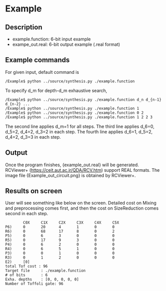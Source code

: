 # Example
## Description

- example.function: 6-bit input example
- exampe_out.real: 6-bit output example (.real format)


## Example commands
For given input, default command is
```
/Example$ python ../source/synthesis.py ./example.function
```
To specify d_m for depth-d_m exhaustive search,
```
/Example$ python ../source/synthesis.py ./example.function d_n d_{n-1} d_{n-2} ...
/Example$ python ../source/synthesis.py ./example.function 1
/Example$ python ../source/synthesis.py ./example.function 0 2
/Example$ python ../source/synthesis.py ./example.function 1 2 2 3
```
The second line applies d_m=1 for all steps.
The third line applies d_6=0, d_5=2, d_4=2, d_3=2 in each step.
The fourth line applies d_6=1, d_5=2, d_4=2, d_3=3 in each step.


## Output
Once the program finishes, {example_out.real} will be generated.
RCViewer+ (https://ceit.aut.ac.ir/QDA/RCV.htm) support REAL formats.
The image file {Example_out_circuit.png} is obtained by RCViewer+.

## Results on screen
User will see something like below on the screen.
Detailed cost on Mixing and preprocessing comes first, and then the cost on SizeReduction comes second in each step. 
```
        C0X     C1X     C2X     C3X     C4X     C5X
P6)     0       20      4       1       0       0
R6)     0       68      17      8       0       2
P5)     0       6       3       0       0       0
R5)     0       17      9       3       0       0
P4)     0       6       2       0       0       0
R4)     0       6       5       1       0       0
P3)     0       0       1       0       0       0
R3)     0       1       2       0       0       0
E2)     [0]
total Tof cost : 96
Target file     : ./example.function
# of bits       : 6
Exha. depths    : [0, 0, 0, 0, 0]
Number of Toffoli gate: 96
```
